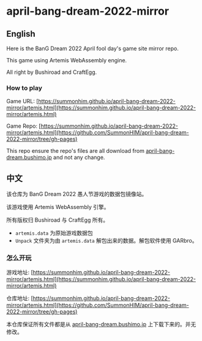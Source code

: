 # april-bang-dream-2022-mirror

## English

Here is the BanG Dream 2022 April fool day's game site mirror repo.

This game using Artemis WebAssembly engine.

All right by Bushiroad and CraftEgg.

### How to play
Game URL: [https://summonhim.github.io/april-bang-dream-2022-mirror/artemis.html](https://summonhim.github.io/april-bang-dream-2022-mirror/artemis.html)

Game Repo: [https://summonhim.github.io/april-bang-dream-2022-mirror/artemis.html](https://github.com/SummonHIM/april-bang-dream-2022-mirror/tree/gh-pages)

This repo ensure the repo's files are all download from [april-bang-dream.bushimo.jp](https://april-bang-dream.bushimo.jp) and not any change.

## 中文

该仓库为 BanG Dream 2022 愚人节游戏的数据包镜像站。

该游戏使用 Artemis WebAssembly 引擎。

所有版权归 Bushiroad 与 CraftEgg 所有。

- `artemis.data` 为原始游戏数据包
- `Unpack` 文件夹为由 `artemis.data` 解包出来的数据。解包软件使用 GARbro。

### 怎么开玩
游戏地址: [https://summonhim.github.io/april-bang-dream-2022-mirror/artemis.html](https://summonhim.github.io/april-bang-dream-2022-mirror/artemis.html)

仓库地址: [https://summonhim.github.io/april-bang-dream-2022-mirror/artemis.html](https://github.com/SummonHIM/april-bang-dream-2022-mirror/tree/gh-pages)

本仓库保证所有文件都是从 [april-bang-dream.bushimo.jp](https://april-bang-dream.bushimo.jp) 上下载下来的。并无修改。